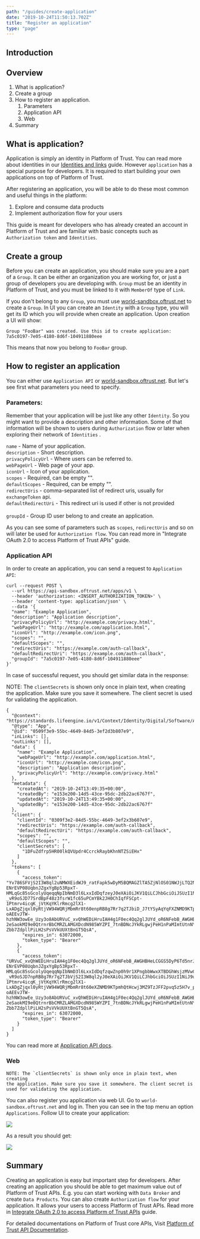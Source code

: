 ```yaml
---
path: "/guides/create-application"
date: "2019-10-24T11:50:13.702Z"
title: "Register an application"
type: "page"
---
```


## Introduction 

## Overview

1. What is application? 
2. Create a group
3. How to register an application.
   1. Parameters 
   2. Application API 
   3. Web 
4. Summary


## What is application?

Application is simply an identity in Platform of Trust. You can read more about identities in our [Identities and links](/guides/identities-and-links) guide. However `application` has a special purpose for developers. It is required to start building your own applications on top of Platform of Trust. 

After registering an application, you will be able to do these most common and useful things in the platform:

1) Explore and consume data products
2) Implement authorization flow for your users 

This guide is meant for developers who has already created an account in Platform of Trust and are familiar with basic concepts such as `Authorization token` and `Identities`. 

## Create a group

Before you can create an application, you should make sure you are a part of a `Group`. It can be either an organization you are working for, or just a group of developers you are developing with. `Group` must be an identity in Platform of Trust, and you must be linked to it with `MemberOf` type of `Link`.

If you don't belong to any `Group`, you must use [world-sandbox.oftrust.net](https://world-sandbox.oftrust.net) to create a `Group`. In UI you can create an `Identity` with a `Group` type, you will get its ID which you will provide when create an application. Upon creation a UI will show: 
```
Group "FooBar" was created. Use this id to create application: 7a5c0197-7e05-4180-8d6f-104911880eee
```
 
 This means that now you belong to `FooBar` group. 

## How to register an application

You can either use `Application API` or [world-sandbox.oftrust.net](https://world-sandbox.oftrust.net). But let's see first what parameters you need to specify.

### Parameters:

Remember that your application will be just like any other `Identity`. So you might want to provide a description and other information. Some of that information will be shown to users during `Authorization` flow or later when exploring their network of `Identities` .

`name` - Name of your application. <br/> 
`description` - Short description. <br/> 
`privacyPolicyUrl` - Where users can be referred to. <br/> 
`webPageUrl` - Web page of your app. <br/> 
`iconUrl` - Icon of your application. <br/>
`scopes` - Required, can be empty "". <br/> 
`defaultScopes` - Required, can be empty "". <br/> 
`redirectUris` - comma-separated list of redirect uris, usually for `exchangeToken` api. <br/> 
`defaultRedirectUri` - This redirect uri is used if other is not provided<br/>  
`groupId` - Group ID user belong to and create an application. 


As you can see some of parameters such as `scopes`, `redirectUris` and so on will later be used for `Authorization flow`. You can read more in "Integrate OAuth 2.0 to access Platform of Trust APIs" guide.

### Application API

In order to create an application, you can send a request to `Application API`:

```
curl --request POST \
  --url https://api-sandbox.oftrust.net/apps/v1 \
  --header 'authorization: <INSERT_AUTHORIZATION_TOKEN>' \
  --header 'content-type: application/json' \
  --data '{
  "name": "Example Application",
  "description": "Application description",
  "privacyPolicyUrl": "http://example.com/privacy.html",
  "webPageUrl": "http://example.com/application.html",
  "iconUrl": "http://example.com/icon.png",
  "scopes": "",
  "defaultScopes": "",
  "redirectUris": "https://example.com/auth-callback",
  "defaultRedirectUri": "https://example.com/auth-callback",
  "groupId": "7a5c0197-7e05-4180-8d6f-104911880eee"
}'
``` 
 
In case of successful request, you should get similar data in the response:

NOTE: The `clientSecrets` is shown only once in plain text, when creating
the application. Make sure you save it somewhere. The client secret is
used for validating the application.

```
{
  "@context": "https://standards.lifeengine.io/v1/Context/Identity/Digital/Software/App/",
  "@type": "App",
  "@id": "0509f3e9-55bc-4649-84d5-3ef2d3b807e9",
  "inLinks": [],
  "outLinks": [],
  "data": {
    "name": "Example Application",
    "webPageUrl": "http://example.com/application.html",
    "iconUrl": "http://example.com/icon.png",
    "description": "Application description",
    "privacyPolicyUrl": "http://example.com/privacy.html"
  },
  "metadata": {
    "createdAt": "2019-10-24T13:49:35+00:00",
    "createdBy": "e153e200-14d5-43ce-95dc-2db22ac6767f",
    "updatedAt": "2019-10-24T13:49:35+00:00",
    "updatedBy": "e153e200-14d5-43ce-95dc-2db22ac6767f"
  },
  "client": {
    "clientId": "0309f3e2-84d5-55bc-4649-3ef2x3b607e9",
    "redirectUris": "https://example.com/auth-callback",
    "defaultRedirectUri": "https://example.com/auth-callback",
    "scopes": "",
    "defaultScopes": "",
    "clientSecrets": [
      "1DFuZdfrp5HR00lkQVUpdr4CcrckRaybKhnNTZSiEHx"
    ]
  },
  "tokens": [
    {
      "access_token": "Yv786SFVjS2I3W8ql2uNMWXEidWJ9_ratFapk5wDyM5BQMAGZlTA5ZjNlOS01NWJjLTQ2NDktODRkNS0zZWYyZDNiODA3ZTkiLCJhdWQiOiIwNTA5ZjNlOS01NWJjLTQ2NDktODRkNS0zZWYyZDNiODA3ZTkiLCJ0eXBlIjoiQXBwIiwiaXNzIjoiTEUiLCJpYXQiOjE1NzE5MjQ5NzUuMCwic2NvcGVzIjoiIn0.-ENrEVP08UqbnJZgxYgBp53RpxT-HMLqGc85sGcolyUqeqqNpIbNmD3l6LxxIdDqfzeyJ0eXAiOiJKV1QiLCJhbGciOiJSUzI1NiJ9.eyJzY29wZSI6bnVsbCwiZXhwIjoxNjM0OTk2OTc1LCJzdWIiOiIwNqwZnp0h9r1XPngbbWwxXTBDGhWsjzMVwCc1GE_eJ0V6yYZjkteW8fTUQM_kRdpK6w__gx2u1MfIgT8HU6B-_vR9oSJD77SrdBpF48z3fsrW1fc65uPCmYBk2JH0ChIqfFSCpt-1Ptmrv4icqK_jVtKqYKlrRmcg2lX1-LxADgZjqxl0yRtjVW94WQRjMbmRr8t60enpRB8g7Rr7q2TJbiD_J7tYSyAqYqFXZNMD9KTpmhQtHcwj3MZ9TzJFF2pvq5z5H7v_paU1JRU-oAEEvJTW-hzhNW3owEe_Uzy3o8AbURVuC_xvQhWEDiHruIAH4g1F0ec4Qq2glJUYd_oR6NFebB_AWGHBHeLCGGS5DyP6Td5nrJkyUrWyKWk6QK86GJTHw2B9iZc0hPuY8LUr0GhvF1VGBejJdVwx8EtH84Y-2eSaokMI9e0QtrnrBbCMRZLAMGXDcdN985WYZPI_7tnBDNcJYkRLgwjPeH1nPaMImtUtnNY3ka0G21Jz6CqdSp8Uqubvdgqsm6mySg2JYk0-Zbb7ZdpllPiLH2sPsVVkUUXtBnGT5QsA",
      "expires_in": 63072000,
      "token_type": "Bearer"
    },
    {
      "access_token": "URVuC_xvQhWEDiHruIAH4g1F0ec4Qq2glJUYd_oR6NFebB_AWGHBHeLCGGS5DyP6Td5nrJe.eyJzY29wZSI6bnVsbCwiZXhwIjoxNjM0OTk2OTc1LCJzdWIiOiIwNTA5ZjNlOS01NWJjLTQ2NDktODRkNS0zZWYyZDNiODA3ZTkiLCJhdWQiOiIwNTA5ZjNlOS01NWJjLTQ2NDktODRkNS0zZWYyZDNiODA3ZTkiLCJ0eXBlIjoiQXBwIiwiaXNzIjoiTEUiLCJpYXQiOjE1NzE5MjQ5NzUuMCwic2NvcGVzIjoiIn0.Yv786SF-ENrEVP08UqbnJZgxYgBp53RpxT-HMLqGc85sGcolyUqeqqNpIbNmD3l6LxxIdDqfzqwZnp0h9r1XPngbbWwxXTBDGhWsjzMVwCc1GE_eJ0V6yYZjkteW8fTUQM_kRdpK6w__gx2u1MfIgT8HU6B-_vR9oSJD7npRB8g7Rr7q2TJbVjS2I3W8ql2yJ0eXAiOiJKV1QiLCJhbGciOiJSUzI1NiJ9uNMWXEidWJ9_ratFapk5wDyM5BQMAGZliD_J7tYSyAqYqF7SrdBpF48z3fsrW1fc65uPCmYBk2JH0ChIqfFSCpt-1Ptmrv4icqK_jVtKqYKlrRmcg2lX1-LxADgZjqxl0yRtjVW94WQRjMbmRr8t60eXZNMD9KTpmhQtHcwj3MZ9TzJFF2pvq5z5H7v_paU1JRU-oAEEvJTW-hzhNW3owEe_Uzy3o8AbURVuC_xvQhWEDiHruIAH4g1F0ec4Qq2glJUYd_oR6NFebB_AWGHBHeLCGGS5DyP6Td5nrJkyUrWyKWk6QK86GJTHw2B9iZc0hPuY8LUr0GhvF1VGBejJdVwx8EtH84Y-2eSaokMI9e0QtrnrBbCMRZLAMGXDcdN985WYZPI_7tnBDNcJYkRLgwjPeH1nPaMImtUtnNY3ka0G21Jz6CqdSp8Uqubvdgqsm6mySg2JYk0-Zbb7ZdpllPiLH2sPsVVkUUXtBnGT5QsA",
      "expires_in": 63072000,
      "token_type": "Bearer"
    }
  ]
}
```


You can read more at [Application API docs](https://docs.oftrust.net/#apps-v1).

### Web

```
NOTE: The `clientSecrets` is shown only once in plain text, when creating
the application. Make sure you save it somewhere. The client secret is
used for validating the application.
```

You can also register you application via web UI. Go to `world-sandbox.oftrust.net` and log in. Then you can see in the top menu an option `Applications`. Follow UI to create your application:

![](app-create.png)

As a result you should get:

![](app-done.jpg)


## Summary

Creating an application is easy but important step for developers. After creating an application you should be able to get maximum value out of Platform of Trust APIs. E.g. you can start working with `Data Broker` and create `Data Products`. You can also create `Authorization flow` for your application. It allows your users to access Platform of Trust APIs. Read more in [Integrate OAuth 2.0 to access Platform of Trust APIs](/guides/create-application) guide.


For detailed documentations on Platform of Trust core APIs, Visit [Platform of Trust API Documentation](https://docs.oftrust.net/#platform-of-trust-api-documentation).

